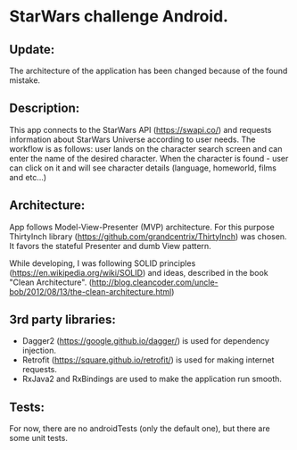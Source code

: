 # StarWars challenge Android.

## Update:
The architecture of the application has been changed because of the found mistake.

## Description:
This app connects to the StarWars API (https://swapi.co/) and requests information about StarWars Universe
according to user needs. The workflow is as follows: user lands on the character search screen and can
enter the name of the desired character. When the character is found - user can click on it and will see character details
(language, homeworld, films and etc...)

## Architecture:
App follows Model-View-Presenter (MVP) architecture. For this purpose ThirtyInch library
(https://github.com/grandcentrix/ThirtyInch) was chosen. It favors the stateful Presenter and dumb View pattern.

While developing, I was following SOLID principles (https://en.wikipedia.org/wiki/SOLID) and ideas, described in
the book "Clean Architecture". (http://blog.cleancoder.com/uncle-bob/2012/08/13/the-clean-architecture.html)

## 3rd party libraries:
- Dagger2 (https://google.github.io/dagger/) is used for dependency injection.
- Retrofit (https://square.github.io/retrofit/) is used for making internet requests.
- RxJava2 and RxBindings are used to make the application run smooth.


## Tests:
For now, there are no androidTests (only the default one), but there are some unit tests.